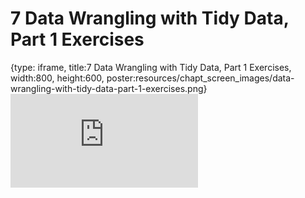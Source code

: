 # 7 Data Wrangling with Tidy Data, Part 1 Exercises
 
{type: iframe, title:7 Data Wrangling with Tidy Data, Part 1 Exercises, width:800, height:600, poster:resources/chapt_screen_images/data-wrangling-with-tidy-data-part-1-exercises.png}
![](https://hutchdatascience.org/Intro_to_R/no_toc/data-wrangling-with-tidy-data-part-1-exercises.html)
 

 
